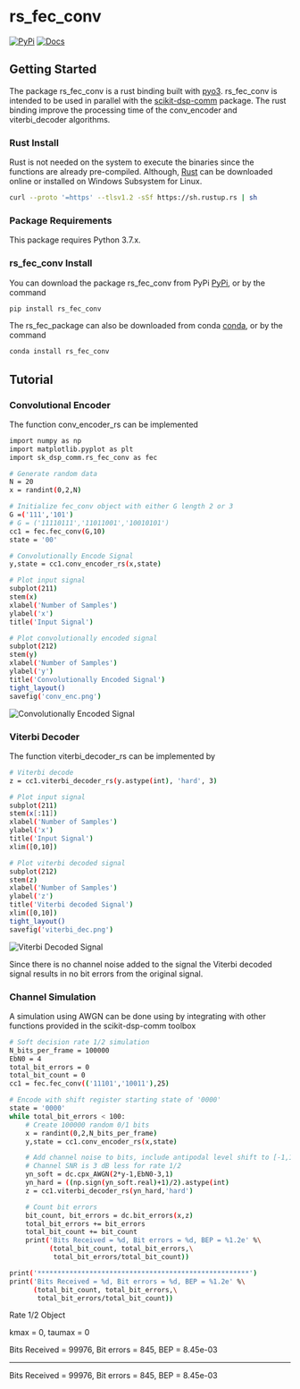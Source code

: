 # rs_fec_conv

[![PyPi](https://img.shields.io/pypi/v/rs_fec_conv.svg?style=flat-square)](https://pypi.org/project/rs_fec_conv/)
[![Docs](https://readthedocs.org/projects/rs_fec_conv/badge/?version=latest)](http://rs_fec_conv.readthedocs.io/en/latest/?badge=latest)

## Getting Started
The package rs_fec_conv is a rust binding built with [pyo3](https://github.com/PyO3/pyo3).
rs_fec_conv is intended to be used in parallel with the 
[scikit-dsp-comm](https://github.com/mwickert/scikit-dsp-comm) package.
The rust binding improve the processing time of the conv_encoder and viterbi_decoder algorithms.

### Rust Install
Rust is not needed on the system to execute the binaries since the functions are already pre-compiled.
Although, [Rust](https://www.rust-lang.org/tools/install) can be downloaded online or 
installed on Windows Subsystem for Linux.

```bash
curl --proto '=https' --tlsv1.2 -sSf https://sh.rustup.rs | sh
```
### Package Requirements
This package requires Python 3.7.x.

### rs_fec_conv Install
You can download the package rs_fec_conv from PyPi [PyPi](https://pypi.org/project/rs_fec_conv/),
or by the command
```bash
pip install rs_fec_conv
``` 

The rs_fec_package can also be downloaded from conda [conda](https://www.rust-lang.org/tools/install),
or by the command
```bash	
conda install rs_fec_conv
```

## Tutorial

### Convolutional Encoder
The function conv_encoder_rs can be implemented

```bash
import numpy as np
import matplotlib.pyplot as plt
import sk_dsp_comm.rs_fec_conv as fec

# Generate random data
N = 20
x = randint(0,2,N)

# Initialize fec_conv object with either G length 2 or 3
G =('111','101')
# G = ('11110111','11011001','10010101')
cc1 = fec.fec_conv(G,10)
state = '00'

# Convolutionally Encode Signal
y,state = cc1.conv_encoder_rs(x,state)

# Plot input signal
subplot(211)
stem(x)
xlabel('Number of Samples')
ylabel('x')
title('Input Signal')

# Plot convolutionally encoded signal
subplot(212)
stem(y)
xlabel('Number of Samples')
ylabel('y')
title('Convolutionally Encoded Signal')
tight_layout()
savefig('conv_enc.png')
```

![Convolutionally Encoded Signal](https://github.com/grayfox57/rs_fec_conv/blob/master/conv_enc.png)

### Viterbi Decoder
The function viterbi_decoder_rs can be implemented by
```bash
# Viterbi decode
z = cc1.viterbi_decoder_rs(y.astype(int), 'hard', 3)

# Plot input signal
subplot(211)
stem(x[:11])
xlabel('Number of Samples')
ylabel('x')
title('Input Signal')
xlim([0,10])

# Plot viterbi decoded signal
subplot(212)
stem(z)
xlabel('Number of Samples')
ylabel('z')
title('Viterbi decoded Signal')
xlim([0,10])
tight_layout()
savefig('viterbi_dec.png')
```

![Viterbi Decoded Signal](https://github.com/grayfox57/rs_fec_conv/blob/master/viterbi_dec.png)

Since there is no channel noise added to the signal the Viterbi decoded signal results
in no bit errors from the original signal.   

### Channel Simulation
A simulation using AWGN can be done using by integrating with other functions provided 
in the scikit-dsp-comm toolbox
```bash
# Soft decision rate 1/2 simulation
N_bits_per_frame = 100000
EbN0 = 4
total_bit_errors = 0
total_bit_count = 0
cc1 = fec.fec_conv(('11101','10011'),25)

# Encode with shift register starting state of '0000'
state = '0000'
while total_bit_errors < 100:
	# Create 100000 random 0/1 bits
	x = randint(0,2,N_bits_per_frame)
	y,state = cc1.conv_encoder_rs(x,state)

	# Add channel noise to bits, include antipodal level shift to [-1,1]
	# Channel SNR is 3 dB less for rate 1/2
	yn_soft = dc.cpx_AWGN(2*y-1,EbN0-3,1) 
	yn_hard = ((np.sign(yn_soft.real)+1)/2).astype(int)
	z = cc1.viterbi_decoder_rs(yn_hard,'hard')

	# Count bit errors
	bit_count, bit_errors = dc.bit_errors(x,z)
	total_bit_errors += bit_errors
	total_bit_count += bit_count
	print('Bits Received = %d, Bit errors = %d, BEP = %1.2e' %\
		  (total_bit_count, total_bit_errors,\
		   total_bit_errors/total_bit_count))

print('*****************************************************')
print('Bits Received = %d, Bit errors = %d, BEP = %1.2e' %\
	  (total_bit_count, total_bit_errors,\
	   total_bit_errors/total_bit_count))
```
   
Rate 1/2 Object

kmax =  0, taumax = 0

Bits Received = 99976, Bit errors = 845, BEP = 8.45e-03

*****************************************************

Bits Received = 99976, Bit errors = 845, BEP = 8.45e-03